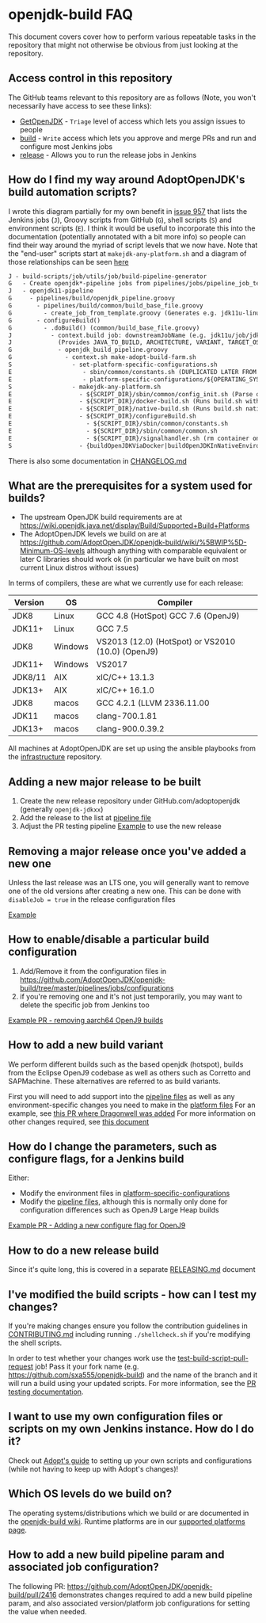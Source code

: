 # openjdk-build FAQ

This document covers cover how to perform various repeatable tasks in the
repository that might not otherwise be obvious from just looking at the
repository.

## Access control in this repository

The GitHub teams relevant to this repository are as follows (Note, you
won't necessarily have access to see these links):

- [GetOpenJDK](https://github.com/orgs/AdoptOpenJDK/teams/getopenjdk) - `Triage` level of access which lets you assign issues to people
- [build](https://github.com/orgs/AdoptOpenJDK/teams/build) - `Write` access which lets you approve and merge PRs and run and configure most Jenkins jobs
- [release](https://github.com/orgs/AdoptOpenJDK/teams/build) - Allows you to run the release jobs in Jenkins

## How do I find my way around AdoptOpenJDK's build automation scripts?

I wrote this diagram partially for my own benefit in [issue 957](https://github.com/AdoptOpenJDK/openjdk-build/issues/957) that lists the Jenkins jobs (`J`), Groovy scripts from GitHub (`G`), shell scripts (`S`) and environment scripts (`E`). I think it would be useful to incorporate this into the documentation (potentially annotated with a bit more info) so people can find their way around the myriad of script levels that we now have.
Note that the "end-user" scripts start at `makejdk-any-platform.sh` and a
diagram of those relationships can be seen [here](https://github.com/AdoptOpenJDK/openjdk-build/blob/master/docs/images/AdoptOpenJDK_Build_Script_Relationships.png)

```markdown
J - build-scripts/job/utils/job/build-pipeline-generator
G   - Create openjdk*-pipeline jobs from pipelines/jobs/pipeline_job_template.groovy
J   - openjdk11-pipeline
G     - pipelines/build/openjdk_pipeline.groovy
G       - pipelines/build/common/build_base_file.groovy
G         - create_job_from_template.groovy (Generates e.g. jdk11u-linux-x64-hotspot)
G       - configureBuild()
G         - .doBuild() (common/build_base_file.groovy)
J           - context.build job: downstreamJobName (e.g. jdk11u/job/jdk11u-linux-x64-hotspot)
J             (Provides JAVA_TO_BUILD, ARCHITECTURE, VARIANT, TARGET_OS + tests)
G             - openjdk_build_pipeline.groovy
G               - context.sh make-adopt-build-farm.sh
S                 - set-platform-specific-configurations.sh
E                    - sbin/common/constants.sh (DUPLICATED LATER FROM configureBuild.sh)
E                    - platform-specific-configurations/${OPERATING_SYSTEM}.sh
S                 - makejdk-any-platform.sh
E                   - ${SCRIPT_DIR}/sbin/common/config_init.sh (Parse options)
E                   - ${SCRIPT_DIR}/docker-build.sh (Runs build.sh within container)
E                   - ${SCRIPT_DIR}/native-build.sh (Runs build.sh natively)
E                   - ${SCRIPT_DIR}/configureBuild.sh
E                     - ${SCRIPT_DIR}/sbin/common/constants.sh
E                     - ${SCRIPT_DIR}/sbin/common/common.sh
E                     - ${SCRIPT_DIR}/signalhandler.sh (rm container on SIGINT/SIGTERM)
S                   - {buildOpenJDKViaDocker|buildOpenJDKInNativeEnvironment}
```

There is also some documentation in [CHANGELOG.md](CHANGELOG.md)

## What are the prerequisites for a system used for builds?

- The upstream OpenJDK build requirements are at https://wiki.openjdk.java.net/display/Build/Supported+Build+Platforms
- The AdoptOpenJDK levels we build on are at https://github.com/AdoptOpenJDK/openjdk-build/wiki/%5BWIP%5D-Minimum-OS-levels
  although anything with comparable equivalent or later C libraries should work ok (in particular we have built on most current Linux distros without issues)

In terms of compilers, these are what we currently use for each release:

| Version | OS      | Compiler |
|---------|---------|----------|
| JDK8    | Linux   | GCC 4.8 (HotSpot) GCC 7.6 (OpenJ9)                |
| JDK11+  | Linux   | GCC 7.5                                           |
| JDK8    | Windows | VS2013 (12.0) (HotSpot) or VS2010 (10.0) (OpenJ9) |
| JDK11+  | Windows | VS2017                                            |
| JDK8/11 | AIX     | xlC/C++ 13.1.3                                    |
| JDK13+  | AIX     | xlC/C++ 16.1.0                                    |
| JDK8    | macos   | GCC 4.2.1 (LLVM 2336.11.00                        |
| JDK11   | macos   | clang-700.1.81                                    |
| JDK13+  | macos   | clang-900.0.39.2                                  |

All machines at AdoptOpenJDK are set up using the ansible playbooks from the
[infrastructure](https://github.com/adoptopenjdk/openjdk-infrastructure) repository.

## Adding a new major release to be built

1. Create the new release repository under GitHub.com/adoptopenjdk (generally `openjdk-jdkxx`)
2. Add the release to the list at [pipeline file](https://github.com/AdoptOpenJDK/openjdk-build/tree/master/pipelines/build)
3. Adjust the PR testing pipeline [Example](https://github.com/AdoptOpenJDK/openjdk-build/pull/1394) to use the new release

## Removing a major release once you've added a new one

Unless the last release was an LTS one, you will generally want to remove one of the old versions after creating a new one. This can be done with `disableJob = true` in the release configuration files

[Example](https://github.com/AdoptOpenJDK/openjdk-build/pull/1303/files)

## How to enable/disable a particular build configuration

1. Add/Remove it from the configuration files in https://github.com/AdoptOpenJDK/openjdk-build/tree/master/pipelines/jobs/configurations
2. if you're removing one and it's not just temporarily, you may want to delete the specific job from Jenkins too

[Example PR - removing aarch64 OpenJ9 builds](https://github.com/AdoptOpenJDK/openjdk-build/pull/1452)

## How to add a new build variant

We perform different builds such as the based openjdk (hotspot), builds from the Eclipse OpenJ9 codebase as well as others such as Corretto and SAPMachine. These alternatives are referred to as build variants.

First you will need to add support into the [pipeline files](https://github.com/AdoptOpenJDK/openjdk-build/tree/master/pipelines/build) as well as any environment-specific changes you need to make in the [platform files](https://github.com/AdoptOpenJDK/openjdk-build/tree/master/build-farm/platform-specific-configurations)
For an example, see [this PR where Dragonwell was added](https://github.com/AdoptOpenJDK/openjdk-build/pull/2051/files)
For more information on other changes required, see [this document](https://github.com/AdoptOpenJDK/TSC/wiki/Adding-a-new-build-variant)

## How do I change the parameters, such as configure flags, for a Jenkins build

Either:

- Modify the environment files in [platform-specific-configurations](https://github.com/AdoptOpenJDK/openjdk-build/tree/master/build-farm/platform-specific-configurations)
- Modify the [pipeline files](https://github.com/AdoptOpenJDK/openjdk-build/tree/master/pipelines/build), although this is normally only done for configuration differences such as OpenJ9 Large Heap builds

[Example PR - Adding a new configure flag for OpenJ9](https://github.com/AdoptOpenJDK/openjdk-build/pull/1442/files)

## How to do a new release build

Since it's quite long, this is covered in a separate [RELEASING.md](RELEASING.md) document

## I've modified the build scripts - how can I test my changes?

If you're making changes ensure you follow the contribution guidelines in
[CONTRIBUTING.md](CONTRIBUTING.md) including running `./shellcheck.sh` if you're modifying
the shell scripts.

In order to test whether your changes work use the [test-build-script-pull-request](https://ci.adoptopenjdk.net/job/build-scripts-pr-tester/job/test-build-script-pull-request/) job!
Pass it your fork name (e.g. https://github.com/sxa555/openjdk-build) and the name of the branch and it will run a build using your updated scripts.
For more information, see the [PR testing documentation](./pipelines/build/prTester/README.md).

## I want to use my own configuration files or scripts on my own Jenkins instance. How do I do it?

Check out [Adopt's guide]((docs/UsingOurScripts.md)) to setting up your own scripts and configurations (while not having to keep up with Adopt's changes)!

## Which OS levels do we build on?

The operating systems/distributions which we build or are documented in the
[openjdk-build wiki](https://github.com/AdoptOpenJDK/openjdk-build/wiki/%5BWIP%5D-Minimum-OS-levels).
Runtime platforms are in our [supported platforms page](https://adoptopenjdk.net/supported_platforms.html).

## How to add a new build pipeline param and associated job configuration?

The following PR: https://github.com/AdoptOpenJDK/openjdk-build/pull/2416
demonstrates changes required to add a new build pipeline param, and also associated version/platform job configurations for setting the value when needed.
